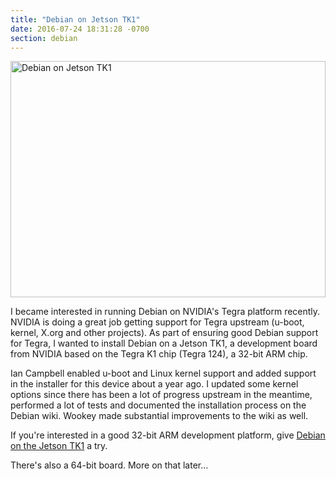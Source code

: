 ```yaml
---
title: "Debian on Jetson TK1"
date: 2016-07-24 18:31:28 -0700
section: debian
---
```


<img src="http://www.cyrius.com/images/jetson-tk1-debian8.jpg"
 alt="Debian on Jetson TK1" class="right" width="504" height="378" />

I became interested in running Debian on NVIDIA's Tegra platform recently.
NVIDIA is doing a great job getting support for Tegra upstream (u-boot,
kernel, X.org and other projects).  As part of ensuring good Debian support
for Tegra, I wanted to install Debian on a Jetson TK1, a development board
from NVIDIA based on the Tegra K1 chip (Tegra 124), a 32-bit ARM chip.

Ian Campbell enabled u-boot and Linux kernel support and added support in
the installer for this device about a year ago.  I updated some kernel
options since there has been a lot of progress upstream in the meantime,
performed a lot of tests and documented the installation process on the
Debian wiki.  Wookey made substantial improvements to the wiki as well.

If you're interested in a good 32-bit ARM development platform, give
[Debian on the Jetson
TK1](https://wiki.debian.org/InstallingDebianOn/NVIDIA/Jetson-TK1) a try.

There's also a 64-bit board.  More on that later...

